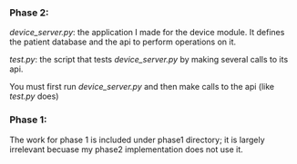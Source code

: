 
### Phase 2:
*device_server.py*: the application I made for the device module. It defines the patient database and the api to perform operations on it.

*test.py*: the script that tests *device_server.py* by making several calls to its api.

You must first run *device_server.py* and then make calls to the api (like *test.py* does)

### Phase 1:
The work for phase 1 is included under phase1 directory; it is largely irrelevant becuase my phase2 implementation does not use it.



